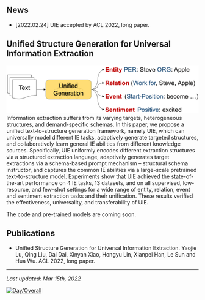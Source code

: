 ## News
- [2022.02.24] UIE accepted by ACL 2022, long paper.

## Unified Structure Generation for Universal Information Extraction
![UIE](/img/UIE.png "UIE")
Information extraction suffers from its varying targets, heterogeneous structures, and demand-specific schemas. In this paper, we propose a unified text-to-structure generation framework, namely UIE, which can universally model different IE tasks, adaptively generate targeted structures, and collaboratively learn general IE abilities from different knowledge sources. Specifically, UIE uniformly encodes different extraction structures via a structured extraction language, adaptively generates target extractions via a schema-based prompt mechanism – structural schema instructor, and captures the common IE abilities via a large-scale pretrained text-to-structure model. Experiments show that UIE achieved the state-of-the-art performance on 4 IE tasks, 13 datasets, and on all supervised, low-resource, and few-shot settings for a wide range of entity, relation, event and sentiment extraction tasks and their unification. These results verified the effectiveness, universality, and transferability of UIE.

The code and pre-trained models are coming soon.

## Publications
- Unified Structure Generation for Universal Information Extraction. Yaojie Lu, Qing Liu, Dai Dai, Xinyan Xiao, Hongyu Lin, Xianpei Han, Le Sun and Hua Wu. ACL 2022, long paper.

-------------
*Last updated: Mar 15th, 2022*

[![Day/Overall](https://hits.seeyoufarm.com/api/count/incr/badge.svg?url=https%3A%2F%2Fgithub.com%2Fgjbae1212%2Fhit-counter&count_bg=%2379C83D&title_bg=%23555555&icon=&icon_color=%23E7E7E7&title=hits&edge_flat=true)](https://hits.seeyoufarm.com)
